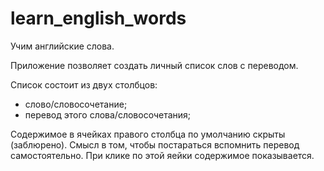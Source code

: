 # learn_english_words

Учим английские слова.

Приложение позволяет создать личный список слов с переводом.

Список состоит из двух столбцов: 
- слово/словосочетание;
- перевод этого слова/словосочетания;

Содержимое в ячейках правого столбца по умолчанию скрыты (заблюрено).
Смысл в том, чтобы постараться вспомнить перевод самостоятельно.
При клике по этой яейки содержимое показывается.
